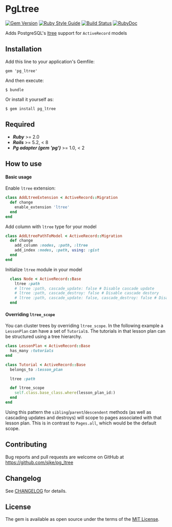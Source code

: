 # PgLtree

[![Gem Version](https://badge.fury.io/rb/pg_ltree.svg)](http://badge.fury.io/rb/pg_ltree)
[![Ruby Style Guide](https://img.shields.io/badge/code_style-rubocop-brightgreen.svg)](https://github.com/rubocop/rubocop)
[![Build Status](https://github.com/sjke/pg_ltree/actions/workflows/tests.yml/badge.svg?branch=master)](https://github.com/sjke/pg_ltree/actions/workflows/tests.yml?query=branch%3Amaster)
[![RubyDoc](http://inch-ci.org/github/sjke/pg_ltree.svg?branch=master)](http://www.rubydoc.info/github/sjke/pg_ltree/)

Adds PostgreSQL's [ltree](http://www.postgresql.org/docs/current/static/ltree.html) support for `ActiveRecord` models

## Installation

Add this line to your application's Gemfile:

    gem 'pg_ltree'

And then execute:

    $ bundle

Or install it yourself as:

    $ gem install pg_ltree

## Required

* **_Ruby_** >= 2.0
* **_Rails_** >= 5.2, < 8
* **_Pg adapter (gem 'pg')_** >= 1.0, < 2

## How to use

#### Basic usage

Enable `ltree` extension:
```ruby
class AddLtreeExtension < ActiveRecord::Migration
  def change
    enable_extension 'ltree'
  end
end
```

Add column with `ltree` type for your model
```ruby
class AddLtreePathToModel < ActiveRecord::Migration
  def change
    add_column :nodes, :path, :ltree
    add_index :nodes, :path, using: :gist
  end
end
```

Initialize `ltree` module in your model
```ruby
  class Node < ActiveRecord::Base
    ltree :path
    # ltree :path, cascade_update: false # Disable cascade update
    # ltree :path, cascade_destroy: false # Disable cascade destory
    # ltree :path, cascade_update: false, cascade_destroy: false # Disable cascade callbacks
  end
```

#### Overriding `ltree_scope`

You can cluster trees by overriding `ltree_scope`. In the following example a `LessonPlan` can have a set of `Tutorial`s. The tutorials in that lesson plan can be structured using a tree hierarchy.
```ruby
class LessonPlan < ActiveRecord::Base
  has_many :tutorials
end

class Tutorial < ActiveRecord::Base
  belongs_to :lesson_plan

  ltree :path

  def ltree_scope
    self.class.base_class.where(lesson_plan_id:)
  end
end
```

Using this pattern the `sibling`/`parent`/`descendent` methods (as well as cascading updates and destroys) will scope to pages associated with that lesson plan. This is in contrast to `Pages.all`, which would be the default scope.

## Contributing
Bug reports and pull requests are welcome on GitHub at https://github.com/sjke/pg_ltree

## Changelog
See [CHANGELOG](CHANGELOG.md) for details.

## License
The gem is available as open source under the terms of the [MIT License](MIT-LICENSE).
